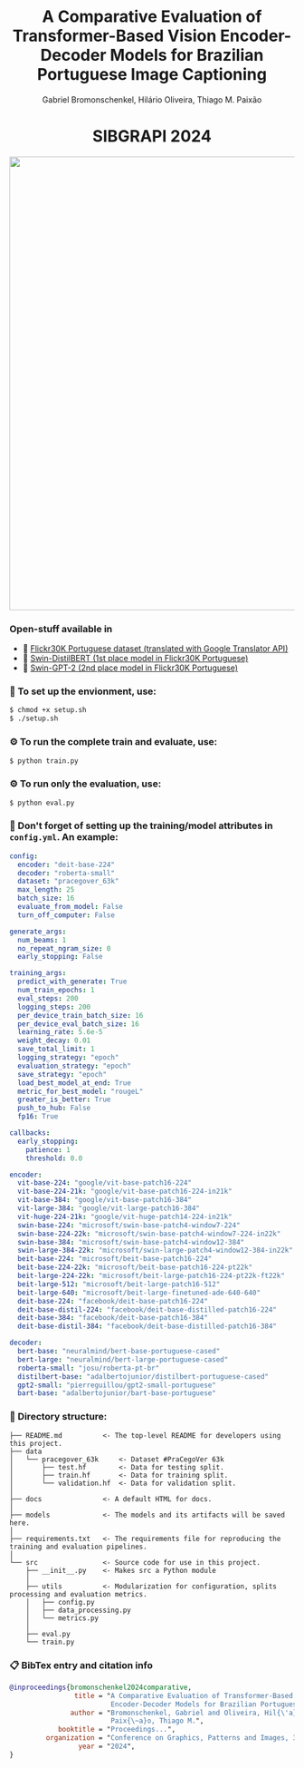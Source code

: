 <div align="center">
  <h1> A Comparative Evaluation of Transformer-Based Vision Encoder-Decoder Models for Brazilian Portuguese Image Captioning </h1>
  <!--- ## By Computational Intelligence and Information Systems Laboratory (LAICSI-IFES) --->
  <p>Gabriel Bromonschenkel, Hilário Oliveira, Thiago M. Paixão</p>
</div>

<div align="center">
  <h1>SIBGRAPI 2024</h1>
 <img src='https://github.com/gabrielmotablima/ppcomp-image-captioning/assets/31813682/53c1301b-fd6e-41c0-be07-18d83d5a7b68' width='800'>
</div>

### Open-stuff available in
- :floppy_disk: [Flickr30K Portuguese dataset (translated with Google Translator API)](https://huggingface.co/datasets/laicsiifes/flickr30k-pt-br)
- :1st_place_medal: [Swin-DistilBERT (1st place model in Flickr30K Portuguese)](https://huggingface.co/laicsiifes/swin-distilbert-flickr30k-pt-br)
- :2nd_place_medal: [Swin-GPT-2 (2nd place model in Flickr30K Portuguese)](https://huggingface.co/laicsiifes/swin-gpt2-flickr30k-pt-br)

 
### :wrench: To set up the envionment, use:
```bash
$ chmod +x setup.sh
$ ./setup.sh
```

### :gear: To run the complete train and evaluate, use:
```bash
$ python train.py
```

### :gear: To run only the evaluation, use:
```bash
$ python eval.py
```

### :tophat: Don't forget of setting up the training/model attributes in ```config.yml```. An example:
```yaml
config:
  encoder: "deit-base-224"
  decoder: "roberta-small"
  dataset: "pracegover_63k"
  max_length: 25
  batch_size: 16
  evaluate_from_model: False
  turn_off_computer: False

generate_args:
  num_beams: 1
  no_repeat_ngram_size: 0
  early_stopping: False

training_args:
  predict_with_generate: True
  num_train_epochs: 1
  eval_steps: 200
  logging_steps: 200
  per_device_train_batch_size: 16
  per_device_eval_batch_size: 16
  learning_rate: 5.6e-5
  weight_decay: 0.01
  save_total_limit: 1
  logging_strategy: "epoch"
  evaluation_strategy: "epoch"
  save_strategy: "epoch"
  load_best_model_at_end: True
  metric_for_best_model: "rougeL"
  greater_is_better: True
  push_to_hub: False
  fp16: True

callbacks:
  early_stopping:
    patience: 1
    threshold: 0.0

encoder:
  vit-base-224: "google/vit-base-patch16-224"
  vit-base-224-21k: "google/vit-base-patch16-224-in21k"
  vit-base-384: "google/vit-base-patch16-384"
  vit-large-384: "google/vit-large-patch16-384"
  vit-huge-224-21k: "google/vit-huge-patch14-224-in21k"
  swin-base-224: "microsoft/swin-base-patch4-window7-224"
  swin-base-224-22k: "microsoft/swin-base-patch4-window7-224-in22k"
  swin-base-384: "microsoft/swin-base-patch4-window12-384"
  swin-large-384-22k: "microsoft/swin-large-patch4-window12-384-in22k"
  beit-base-224: "microsoft/beit-base-patch16-224"
  beit-base-224-22k: "microsoft/beit-base-patch16-224-pt22k"
  beit-large-224-22k: "microsoft/beit-large-patch16-224-pt22k-ft22k"
  beit-large-512: "microsoft/beit-large-patch16-512"
  beit-large-640: "microsoft/beit-large-finetuned-ade-640-640"
  deit-base-224: "facebook/deit-base-patch16-224"
  deit-base-distil-224: "facebook/deit-base-distilled-patch16-224"
  deit-base-384: "facebook/deit-base-patch16-384"
  deit-base-distil-384: "facebook/deit-base-distilled-patch16-384"

decoder:
  bert-base: "neuralmind/bert-base-portuguese-cased"
  bert-large: "neuralmind/bert-large-portuguese-cased"
  roberta-small: "josu/roberta-pt-br"
  distilbert-base: "adalbertojunior/distilbert-portuguese-cased"
  gpt2-small: "pierreguillou/gpt2-small-portuguese"
  bart-base: "adalbertojunior/bart-base-portuguese"
```

### :barber: Directory structure:
```
├── README.md          <- The top-level README for developers using this project.
├── data
│   └── pracegover_63k     <- Dataset #PraCegoVer 63k
│       ├── test.hf        <- Data for testing split.
│       ├── train.hf       <- Data for training split.
│       └── validation.hf  <- Data for validation split.
│
├── docs               <- A default HTML for docs.
│
├── models             <- The models and its artifacts will be saved here.
│
├── requirements.txt   <- The requirements file for reproducing the training and evaluation pipelines.
│
└── src                <- Source code for use in this project.
    ├── __init__.py    <- Makes src a Python module
    │
    ├── utils          <- Modularization for configuration, splits processing and evaluation metrics.
    │   ├── config.py
    │   ├── data_processing.py
    │   └── metrics.py
    │
    ├── eval.py
    └── train.py
```

### 📋 BibTex entry and citation info

```bibtex
@inproceedings{bromonschenkel2024comparative,
                title = "A Comparative Evaluation of Transformer-Based Vision 
                         Encoder-Decoder Models for Brazilian Portuguese Image Captioning",
               author = "Bromonschenkel, Gabriel and Oliveira, Hil{\'a}rio and 
                         Paix{\~a}o, Thiago M.",
            booktitle = "Proceedings...",
         organization = "Conference on Graphics, Patterns and Images, 37. (SIBGRAPI)",
                 year = "2024",
}
```
